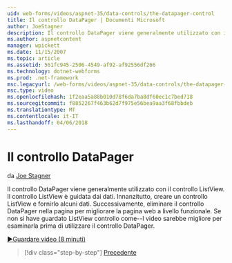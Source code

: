 ```yaml
---
uid: web-forms/videos/aspnet-35/data-controls/the-datapager-control
title: Il controllo DataPager | Documenti Microsoft
author: JoeStagner
description: Il controllo DataPager viene generalmente utilizzato con il controllo ListView. Il controllo ListView è guidata dai dati. Creare un controllo ListView e fornirlo alcuni d...
ms.author: aspnetcontent
manager: wpickett
ms.date: 11/15/2007
ms.topic: article
ms.assetid: 561fc945-2506-4549-af92-af92556df266
ms.technology: dotnet-webforms
ms.prod: .net-framework
msc.legacyurl: /web-forms/videos/aspnet-35/data-controls/the-datapager-control
msc.type: video
ms.openlocfilehash: 1f2eaa5a88b010d78f6da7ba8df60ec1c7bed718
ms.sourcegitcommit: f8852267f463b62d7f975e56bea9aa3f68fbbdeb
ms.translationtype: MT
ms.contentlocale: it-IT
ms.lasthandoff: 04/06/2018
---
```

<a name="the-datapager-control"></a>Il controllo DataPager
====================
da [Joe Stagner](https://github.com/JoeStagner)

Il controllo DataPager viene generalmente utilizzato con il controllo ListView. Il controllo ListView è guidata dai dati. Innanzitutto, creare un controllo ListView e fornirlo alcuni dati. Successivamente, eliminare il controllo DataPager nella pagina per migliorare la pagina web a livello funzionale. Se non si have guardato ListView controllo come--I video sarebbe migliore per esaminarla prima di utilizzare il controllo DataPager.

[&#9654;Guardare video (8 minuti)](https://channel9.msdn.com/Blogs/ASP-NET-Site-Videos/the-datapager-control)

> [!div class="step-by-step"]
> [Precedente](the-listview-control.md)
